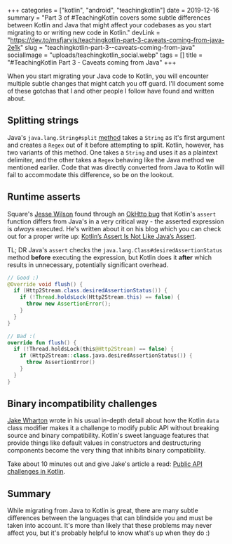 +++
categories = ["kotlin", "android", "teachingkotlin"]
date = 2019-12-16
summary = "Part 3 of #TeachingKotlin covers some subtle differences between Kotlin and Java that might affect your codebases as you start migrating to or writing new code in Kotlin."
devLink = "https://dev.to/msfjarvis/teachingkotlin-part-3-caveats-coming-from-java-2e1k"
slug = "teachingkotlin-part-3--caveats-coming-from-java"
socialImage = "uploads/teachingkotlin_social.webp"
tags = []
title = "#TeachingKotlin Part 3 - Caveats coming from Java"
+++

When you start migrating your Java code to Kotlin, you will encounter multiple subtle changes that might catch you off guard. I'll document some of these gotchas that I and other people I follow have found and written about.

## Splitting strings

Java's `java.lang.String#split` [method](https://docs.oracle.com/javase/8/docs/api/java/lang/String.html#split-java.lang.String-) takes a `String` as it's first argument and creates a `Regex` out of it before attempting to split. Kotlin, however, has two variants of this method. One takes a `String` and uses it as a plaintext delimiter, and the other takes a `Regex` behaving like the Java method we mentioned earlier. Code that was directly converted from Java to Kotlin will fail to accommodate this difference, so be on the lookout.

## Runtime asserts

Square's [Jesse Wilson](https://twitter.com/jessewilson) found through an [OkHttp bug](https://github.com/square/okhttp/issues/5586) that Kotlin's `assert` function differs from Java's in a very critical way - the asserted expression is _always_ executed. He's written about it on his blog which you can check out for a proper write up: [Kotlin’s Assert Is Not Like Java’s Assert](https://publicobject.com/2019/11/18/kotlins-assert-is-not-like-javas-assert/).

TL; DR Java's `assert` checks the `java.lang.Class#desiredAssertionStatus` method **before** executing the expression, but Kotlin does it **after** which results in unnecessary, potentially significant overhead.

```java
// Good :)
@Override void flush() {
  if (Http2Stream.class.desiredAssertionStatus()) {
    if (!Thread.holdsLock(Http2Stream.this) == false) {
      throw new AssertionError();
    }
  }
}
```

```kotlin
// Bad :(
override fun flush() {
  if (!Thread.holdsLock(this@Http2Stream) == false) {
    if (Http2Stream::class.java.desiredAssertionStatus()) {
      throw AssertionError()
    }
  }
}
```

## Binary incompatibility challenges

[Jake Wharton](https://twitter.com/JakeWharton) wrote in his usual in-depth detail about how the Kotlin `data` class modifier makes it a challenge to modify public API without breaking source and binary compatibility. Kotlin's sweet language features that provide things like default values in constructors and destructuring components become the very thing that inhibits binary compatibility.

Take about 10 minutes out and give Jake's article a read: [Public API challenges in Kotlin](https://jakewharton.com/public-api-challenges-in-kotlin/).

## Summary

While migrating from Java to Kotlin is great, there are many subtle differences between the languages that can blindside you and must be taken into account. It's more than likely that these problems may never affect you, but it's probably helpful to know what's up when they do :)
